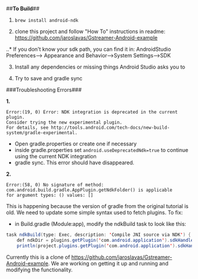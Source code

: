 ##**To Build**##

1. `brew install android-ndk`

2. clone this project and follow "How To" instructions in readme:
https://github.com/jaroslavas/Gstreamer-Android-example

..* If you don't know your sdk path, you can find it in:
    AndroidStudio Preferences--> Appearance and Behavior-->System Settings-->SDK

3. Install any dependencies or missing things Android Studio asks you to

4. Try to save and gradle sync

###Troubleshooting Errors###

 
**1.** 
```
Error:(19, 0) Error: NDK integration is deprecated in the current plugin.  
Consider trying the new experimental plugin.  
For details, see http://tools.android.com/tech-docs/new-build-system/gradle-experimental.
```
+ Open gradle.properties or create one if necessary
+ inside gradle.properties set `android.useDeprecatedNdk=true` to continue using the current NDK integration
+ gradle sync. This error should have disappeared.

**2.** 
```
Error:(58, 0) No signature of method: 
com.android.build.gradle.AppPlugin.getNdkFolder() is applicable 
for argument types: () values: []
```

This is happening because the version of gradle from the original tutorial is old. We need to update some simple syntax used to fetch plugins.
To fix:

+ in Build.gradle (Module:app), modify the ndkBuild task to look like this:

```java
task ndkBuild(type: Exec, description: 'Compile JNI source via NDK') {
    def ndkDir = plugins.getPlugin('com.android.application').sdkHandler.getNdkFolder()
    println(project.plugins.getPlugin('com.android.application').sdkHandler.getNdkFolder())
```


Currently this is a clone of https://github.com/jaroslavas/Gstreamer-Android-example. We are working on getting it up and running and modifying the functionality.